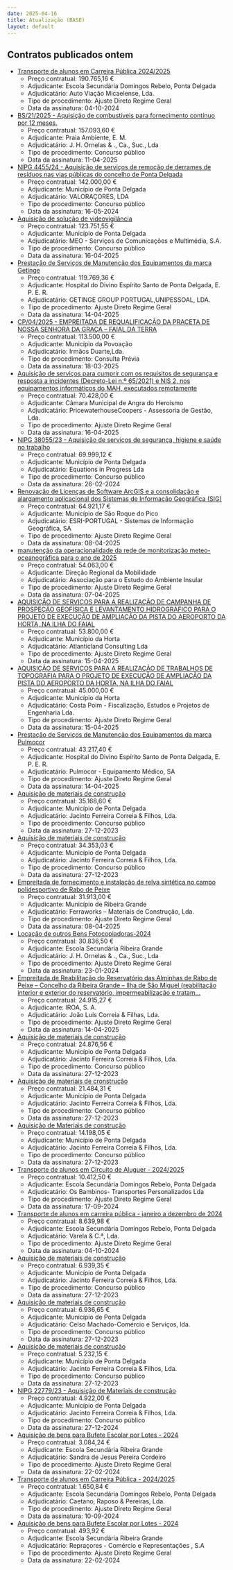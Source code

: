 ```yaml
---
date: 2025-04-16
title: Atualização (BASE)
layout: default
---
```

## Contratos publicados ontem

* [Transporte de alunos em Carreira Pública 2024/2025](https://www.base.gov.pt/Base4/pt/detalhe/?type=contratos&id=11360077)
  * Preço contratual: 190.765,16 €
  * Adjudicante: Escola Secundária Domingos Rebelo, Ponta Delgada
  * Adjudicatário: Auto Viação Micaelense, Lda.
  * Tipo de procedimento: Ajuste Direto Regime Geral
  * Data da assinatura: 04-10-2024
* [BS/21/2025 - Aquisição de combustíveis para fornecimento contínuo por 12 meses.](https://www.base.gov.pt/Base4/pt/detalhe/?type=contratos&id=11360430)
  * Preço contratual: 157.093,60 €
  * Adjudicante: Praia Ambiente, E. M.
  * Adjudicatário: J. H. Ornelas & ., Ca., Suc., Lda
  * Tipo de procedimento: Concurso público
  * Data da assinatura: 11-04-2025
* [NIPG 4455/24 - Aquisição de serviços de remoção de derrames de resíduos nas vias públicas do concelho de Ponta Delgada](https://www.base.gov.pt/Base4/pt/detalhe/?type=contratos&id=11360915)
  * Preço contratual: 142.000,00 €
  * Adjudicante: Município de Ponta Delgada
  * Adjudicatário: VALORAÇORES, LDA
  * Tipo de procedimento: Concurso público
  * Data da assinatura: 16-05-2024
* [Aquisição de solução de videovigilância](https://www.base.gov.pt/Base4/pt/detalhe/?type=contratos&id=11359974)
  * Preço contratual: 123.751,55 €
  * Adjudicante: Município de Ponta Delgada
  * Adjudicatário: MEO - Serviços de Comunicações e Multimédia, S.A.
  * Tipo de procedimento: Concurso público
  * Data da assinatura: 16-04-2025
* [Prestação de Serviços de Manutenção dos Equipamentos da marca Getinge](https://www.base.gov.pt/Base4/pt/detalhe/?type=contratos&id=11360472)
  * Preço contratual: 119.769,36 €
  * Adjudicante: Hospital do Divino Espírito Santo de Ponta Delgada, E. P. E. R.
  * Adjudicatário: GETINGE GROUP PORTUGAL,UNIPESSOAL, LDA.
  * Tipo de procedimento: Ajuste Direto Regime Geral
  * Data da assinatura: 14-04-2025
* [CP/04/2025 - EMPREITADA DE REQUALIFICAÇÃO DA PRACETA DE NOSSA SENHORA DA GRAÇA – FAIAL DA TERRA](https://www.base.gov.pt/Base4/pt/detalhe/?type=contratos&id=11360662)
  * Preço contratual: 113.500,00 €
  * Adjudicante: Município da Povoação
  * Adjudicatário: Irmãos Duarte,Lda.
  * Tipo de procedimento: Consulta Prévia
  * Data da assinatura: 18-03-2025
* [Aquisição de serviços para cumprir com os requisitos de segurança e resposta a incidentes (Decreto-Lei n.º 65/2021) e NIS 2, nos equipamentos informáticos do MAH, executados remotamente](https://www.base.gov.pt/Base4/pt/detalhe/?type=contratos&id=11360342)
  * Preço contratual: 70.428,00 €
  * Adjudicante: Câmara Municipal de Angra do Heroísmo
  * Adjudicatário: PricewaterhouseCoopers - Assessoria de Gestão, Lda.
  * Tipo de procedimento: Ajuste Direto Regime Geral
  * Data da assinatura: 16-04-2025
* [NIPG 38055/23 - Aquisição de serviços de segurança, higiene e saúde no trabalho](https://www.base.gov.pt/Base4/pt/detalhe/?type=contratos&id=11359999)
  * Preço contratual: 69.999,12 €
  * Adjudicante: Município de Ponta Delgada
  * Adjudicatário: Equations in Progress Lda
  * Tipo de procedimento: Concurso público
  * Data da assinatura: 26-02-2024
* [Renovação de Licenças de Software ArcGIS e a consolidação e alargamento aplicacional dos Sistemas de Informação Geográfica (SIG)](https://www.base.gov.pt/Base4/pt/detalhe/?type=contratos&id=11360552)
  * Preço contratual: 64.921,17 €
  * Adjudicante: Município de São Roque do Pico
  * Adjudicatário: ESRI-PORTUGAL - Sistemas de Informação Geográfica, SA
  * Tipo de procedimento: Ajuste Direto Regime Geral
  * Data da assinatura: 08-04-2025
* [manutenção da operacionalidade da rede de monitorização meteo-oceanográfica para o ano de 2025](https://www.base.gov.pt/Base4/pt/detalhe/?type=contratos&id=11360710)
  * Preço contratual: 54.063,00 €
  * Adjudicante: Direção Regional da Mobilidade
  * Adjudicatário: Associação para o Estudo do Ambiente Insular
  * Tipo de procedimento: Ajuste Direto Regime Geral
  * Data da assinatura: 07-04-2025
* [AQUISIÇÃO DE SERVIÇOS PARA A REALIZAÇÃO DE CAMPANHA DE PROSPEÇÃO GEOFÍSICA E LEVANTAMENTO HIDROGRÁFICO PARA O PROJETO DE EXECUÇÃO DE AMPLIAÇÃO DA PISTA DO AEROPORTO DA HORTA, NA ILHA DO FAIAL](https://www.base.gov.pt/Base4/pt/detalhe/?type=contratos&id=11361001)
  * Preço contratual: 53.800,00 €
  * Adjudicante: Município da Horta
  * Adjudicatário: Atlanticland Consulting Lda
  * Tipo de procedimento: Ajuste Direto Regime Geral
  * Data da assinatura: 15-04-2025
* [AQUISIÇÃO DE SERVIÇOS PARA A REALIZAÇÃO DE TRABALHOS DE TOPOGRAFIA PARA O PROJETO DE EXECUÇÃO DE AMPLIAÇÃO DA PISTA DO AEROPORTO DA HORTA, NA ILHA DO FAIAL](https://www.base.gov.pt/Base4/pt/detalhe/?type=contratos&id=11360942)
  * Preço contratual: 45.000,00 €
  * Adjudicante: Município da Horta
  * Adjudicatário: Costa Poim - Fiscalização, Estudos e Projetos de Engenharia Lda.
  * Tipo de procedimento: Ajuste Direto Regime Geral
  * Data da assinatura: 15-04-2025
* [Prestação de Serviços de Manutenção dos Equipamentos da marca Pulmocor](https://www.base.gov.pt/Base4/pt/detalhe/?type=contratos&id=11349323)
  * Preço contratual: 43.217,40 €
  * Adjudicante: Hospital do Divino Espírito Santo de Ponta Delgada, E. P. E. R.
  * Adjudicatário: Pulmocor - Equipamento Médico, SA
  * Tipo de procedimento: Ajuste Direto Regime Geral
  * Data da assinatura: 14-04-2025
* [Aquisição de materiais de construção](https://www.base.gov.pt/Base4/pt/detalhe/?type=contratos&id=11360740)
  * Preço contratual: 35.168,60 €
  * Adjudicante: Município de Ponta Delgada
  * Adjudicatário: Jacinto Ferreira Correia & Filhos, Lda.
  * Tipo de procedimento: Concurso público
  * Data da assinatura: 27-12-2023
* [Aquisição de materiais de construção](https://www.base.gov.pt/Base4/pt/detalhe/?type=contratos&id=11360427)
  * Preço contratual: 34.353,03 €
  * Adjudicante: Município de Ponta Delgada
  * Adjudicatário: Jacinto Ferreira Correia & Filhos, Lda.
  * Tipo de procedimento: Concurso público
  * Data da assinatura: 27-12-2023
* [Empreitada de fornecimento e instalação de relva sintética no campo polidesportivo de Rabo de Peixe](https://www.base.gov.pt/Base4/pt/detalhe/?type=contratos&id=11348802)
  * Preço contratual: 31.913,00 €
  * Adjudicante: Município de Ribeira Grande
  * Adjudicatário: Ferraworks – Materiais de Construção, Lda.
  * Tipo de procedimento: Ajuste Direto Regime Geral
  * Data da assinatura: 08-04-2025
* [Locação de outros Bens Fotocopiadoras-2024](https://www.base.gov.pt/Base4/pt/detalhe/?type=contratos&id=11360302)
  * Preço contratual: 30.836,50 €
  * Adjudicante: Escola Secundária Ribeira Grande
  * Adjudicatário: J. H. Ornelas & ., Ca., Suc., Lda
  * Tipo de procedimento: Ajuste Direto Regime Geral
  * Data da assinatura: 23-01-2024
* [Empreitada de Reabilitação do Reservatório das Alminhas de Rabo de Peixe – Concelho da Ribeira Grande – Ilha de São Miguel (reabilitação interior e exterior do reservatório, impermeabilização e tratam...](https://www.base.gov.pt/Base4/pt/detalhe/?type=contratos&id=11360457)
  * Preço contratual: 24.915,27 €
  * Adjudicante: IROA, S. A.
  * Adjudicatário: João Luís Correia & Filhas, Lda.
  * Tipo de procedimento: Ajuste Direto Regime Geral
  * Data da assinatura: 14-04-2025
* [Aquisição de materiais de construção](https://www.base.gov.pt/Base4/pt/detalhe/?type=contratos&id=11360441)
  * Preço contratual: 24.876,56 €
  * Adjudicante: Município de Ponta Delgada
  * Adjudicatário: Jacinto Ferreira Correia & Filhos, Lda.
  * Tipo de procedimento: Concurso público
  * Data da assinatura: 27-12-2023
* [Aquisição de materiais de cronstrução](https://www.base.gov.pt/Base4/pt/detalhe/?type=contratos&id=11360486)
  * Preço contratual: 21.484,31 €
  * Adjudicante: Município de Ponta Delgada
  * Adjudicatário: Jacinto Ferreira Correia & Filhos, Lda.
  * Tipo de procedimento: Concurso público
  * Data da assinatura: 27-12-2023
* [Aquisição de Materiais de construção](https://www.base.gov.pt/Base4/pt/detalhe/?type=contratos&id=11360406)
  * Preço contratual: 14.198,05 €
  * Adjudicante: Município de Ponta Delgada
  * Adjudicatário: Jacinto Ferreira Correia & Filhos, Lda.
  * Tipo de procedimento: Concurso público
  * Data da assinatura: 27-12-2023
* [Transporte de alunos em Circuito de Aluguer - 2024/2025](https://www.base.gov.pt/Base4/pt/detalhe/?type=contratos&id=11360487)
  * Preço contratual: 10.412,50 €
  * Adjudicante: Escola Secundária Domingos Rebelo, Ponta Delgada
  * Adjudicatário: Os Bambinos- Transportes Personalizados Lda
  * Tipo de procedimento: Ajuste Direto Regime Geral
  * Data da assinatura: 17-09-2024
* [Transporte de alunos em carreira pública - janeiro a dezembro de 2024](https://www.base.gov.pt/Base4/pt/detalhe/?type=contratos&id=11360205)
  * Preço contratual: 8.639,98 €
  * Adjudicante: Escola Secundária Domingos Rebelo, Ponta Delgada
  * Adjudicatário: Varela & C.ª, Lda.
  * Tipo de procedimento: Ajuste Direto Regime Geral
  * Data da assinatura: 04-10-2024
* [Aquisição de materiais de construção](https://www.base.gov.pt/Base4/pt/detalhe/?type=contratos&id=11360578)
  * Preço contratual: 6.939,35 €
  * Adjudicante: Município de Ponta Delgada
  * Adjudicatário: Jacinto Ferreira Correia & Filhos, Lda.
  * Tipo de procedimento: Concurso público
  * Data da assinatura: 27-12-2023
* [Aquisição de materiais de construção](https://www.base.gov.pt/Base4/pt/detalhe/?type=contratos&id=11360461)
  * Preço contratual: 6.936,65 €
  * Adjudicante: Município de Ponta Delgada
  * Adjudicatário: Celso Machado-Comércio e Serviços, lda.
  * Tipo de procedimento: Concurso público
  * Data da assinatura: 27-12-2023
* [Aquisição de materiais de construção](https://www.base.gov.pt/Base4/pt/detalhe/?type=contratos&id=11360685)
  * Preço contratual: 5.232,15 €
  * Adjudicante: Município de Ponta Delgada
  * Adjudicatário: Jacinto Ferreira Correia & Filhos, Lda.
  * Tipo de procedimento: Concurso público
  * Data da assinatura: 27-12-2023
* [NIPG 22779/23 - Aquisição de Materiais de construção](https://www.base.gov.pt/Base4/pt/detalhe/?type=contratos&id=11360074)
  * Preço contratual: 4.922,00 €
  * Adjudicante: Município de Ponta Delgada
  * Adjudicatário: Jacinto Ferreira Correia & Filhos, Lda.
  * Tipo de procedimento: Concurso público
  * Data da assinatura: 27-12-2024
* [Aquisição de bens para Bufete Escolar por Lotes - 2024](https://www.base.gov.pt/Base4/pt/detalhe/?type=contratos&id=11360939)
  * Preço contratual: 3.084,24 €
  * Adjudicante: Escola Secundária Ribeira Grande
  * Adjudicatário: Sandra de Jesus Pereira Cordeiro
  * Tipo de procedimento: Ajuste Direto Regime Geral
  * Data da assinatura: 22-02-2024
* [Transporte de alunos em Carreira Pública - 2024/2025](https://www.base.gov.pt/Base4/pt/detalhe/?type=contratos&id=11360385)
  * Preço contratual: 1.650,84 €
  * Adjudicante: Escola Secundária Domingos Rebelo, Ponta Delgada
  * Adjudicatário: Caetano, Raposo & Pereiras, Lda.
  * Tipo de procedimento: Ajuste Direto Regime Geral
  * Data da assinatura: 10-09-2024
* [Aquisição de bens para Bufete Escolar por Lotes - 2024](https://www.base.gov.pt/Base4/pt/detalhe/?type=contratos&id=11360953)
  * Preço contratual: 493,92 €
  * Adjudicante: Escola Secundária Ribeira Grande
  * Adjudicatário: Repraçores - Comércio e Representações , S.A
  * Tipo de procedimento: Ajuste Direto Regime Geral
  * Data da assinatura: 22-02-2024

